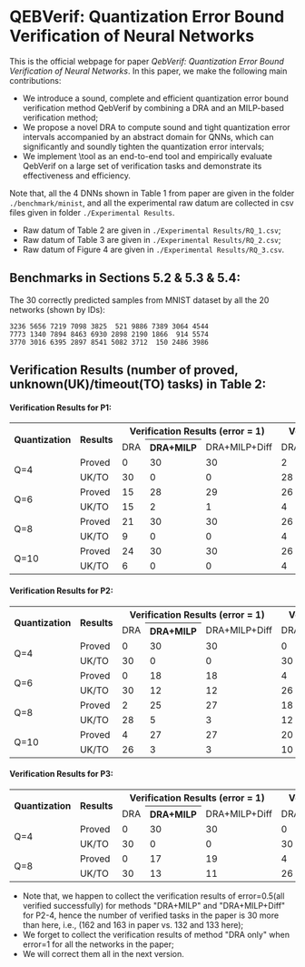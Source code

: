 # QEBVerif: Quantization Error Bound Verification of Neural Networks

This is the official webpage for paper *QebVerif: Quantization Error Bound Verification of Neural Networks*. In this paper, we make the following main contributions:
- We introduce a sound, complete and efficient quantization error bound verification method QebVerif by combining a DRA and an MILP-based verification method;
- We propose a novel DRA to compute sound and tight quantization error intervals accompanied by an abstract domain for QNNs, which can significantly and soundly tighten the quantization error intervals;
- We implement \tool as an end-to-end tool and empirically evaluate QebVerif on a large set of verification tasks and demonstrate its effectiveness and efficiency.

Note that, all the 4 DNNs shown in Table 1 from paper are given in the folder `./benchmark/minist`, and all the experimental raw datum are collected in csv files given in folder  `./Experimental Results`.
- Raw datum of Table 2 are given in `./Experimental Results/RQ_1.csv`;
- Raw datum of Table 3 are given in `./Experimental Results/RQ_2.csv`;
- Raw datum of Figure 4 are given in `./Experimental Results/RQ_3.csv`.

## Benchmarks in Sections 5.2 & 5.3 & 5.4:

The 30 correctly predicted samples from MNIST dataset by all the 20 networks (shown by IDs):

```
3236 5656 7219 7098 3825  521 9886 7389 3064 4544 
7773 1340 7894 8463 6930 2898 2190 1866  914 5574
3770 3016 6395 2897 8541 5082 3712  150 2486 3986
```
## Verification Results (number of proved, unknown(UK)/timeout(TO) tasks) in Table 2:

#### Verification Results for P1:

<table>
  <tr>
      <th rowspan="2">Quantization</th><th rowspan="2">Results</th>
      <th colspan="3">Verification Results (error = 1)</th>
      <th colspan="3">Verification Results (error = 2)</th>
      <th colspan="3">Verification Results (error = 4)</th>
      <th colspan="3">Verification Results (error = 6)</th>
      <th colspan="3">Verification Results (error = 8)</th>
  </tr>
  <tr>
      <td>DRA</td><th>DRA+MILP</td><td>DRA+MILP+Diff</td>
      <td>DRA</td><th>DRA+MILP</td><td>DRA+MILP+Diff</td>
      <td>DRA</td><th>DRA+MILP</td><td>DRA+MILP+Diff</td>
      <td>DRA</td><th>DRA+MILP</td><td>DRA+MILP+Diff</td>
      <td>DRA</td><th>DRA+MILP</td><td>DRA+MILP+Diff</td>
  </tr>
  <tr>
      <td rowspan="2">Q=4</td><td>Proved</td><td>0</td>	<td>30</td>	<td>30</td>	<td>2</td>	<td>30</td>	<td>30</td>	<td>26</td>	<td>30</td>	<td>30</td>	<td>30</td><td>30</td>	<td>30</td>	<td>30</td>	<td>30</td>	<td>30</td>
  </tr>
  <tr>
      <td>UK/TO</td><td>30</td>	<td>0</td>	<td>0</td>	<td>28</td>	<td>0</td>	<td>0</td> <td>4</td> <td>0</td> <td>0</td> <td>0</td> <td>0</td> <td>0</td> <td>0</td> <td>0</td> <td>0</td>
  </tr>
  
  <tr>
      <td rowspan="2">Q=6</td><td>Proved</td><td>15</td><td>28</td><td>29</td><td>26</td><td>30</td><td>30</td><td>29</td><td>30</td><td>30</td><td>30</td><td>30</td><td>30</td><td>30</td><td>30</td><td>30</td>
  </tr>
  <tr>
      <td>UK/TO</td><td>15</td><td>2</td><td>1</td><td>4</td><td>0</td><td>0</td><td>1</td><td>0</td><td>0</td><td>0</td><td>0</td><td>0</td><td>0</td><td>0</td><td>0</td>
  </tr>
  
  <tr>
      <td rowspan="2">Q=8</td><td>Proved</td><td>21</td><td>30</td><td>30</td><td>26</td><td>30</td><td>30</td><td>29</td><td>30</td><td>30</td><td>30</td><td>30</td><td>30</td><td>30</td><td>30</td><td>30</td>
  </tr>
  <tr>
      <td>UK/TO</td><td>9</td><td>0</td><td>0</td><td>4</td><td>0</td><td>0</td><td>1</td><td>0</td><td>0</td><td>0</td><td>0</td><td>0</td><td>0</td><td>0</td><td>0</td>
  </tr>
  
  <tr>
      <td rowspan="2">Q=10</td><td>Proved</td><td>24</td><td>30</td><td>30</td><td>26</td><td>30</td><td>30</td><td>29</td><td>30</td><td>30</td><td>30</td><td>30</td><td>30</td><td>30</td><td>30</td><td>30</td>
  </tr>
  <tr>
      <td>UK/TO</td><td>6</td><td>0</td><td>0</td><td>4</td><td>0</td><td>0</td><td>1</td><td>0</td><td>0</td><td>0</td><td>0</td><td>0</td><td>0</td><td>0</td><td>0</td>
  </tr>
  
</table>

#### Verification Results for P2:

<table>
  <tr>
      <th rowspan="2">Quantization</th><th rowspan="2">Results</th>
      <th colspan="3">Verification Results (error = 1)</th>
      <th colspan="3">Verification Results (error = 2)</th>
      <th colspan="3">Verification Results (error = 4)</th>
      <th colspan="3">Verification Results (error = 6)</th>
      <th colspan="3">Verification Results (error = 8)</th>
  </tr>
  <tr>
      <td>DRA</td><th>DRA+MILP</td><td>DRA+MILP+Diff</td>
      <td>DRA</td><th>DRA+MILP</td><td>DRA+MILP+Diff</td>
      <td>DRA</td><th>DRA+MILP</td><td>DRA+MILP+Diff</td>
      <td>DRA</td><th>DRA+MILP</td><td>DRA+MILP+Diff</td>
      <td>DRA</td><th>DRA+MILP</td><td>DRA+MILP+Diff</td>
  </tr>
  <tr>
      <td rowspan="2">Q=4</td><td>Proved</td><td>0</td><td>30</td><td>30</td><td>0</td><td>22</td><td>23</td><td>2</td><td>21</td><td>21</td><td>18</td><td>29</td><td>29</td><td>29</td><td>30</td><td>30</td>
  </tr>
  <tr>
      <td>UK/TO</td><td>30</td><td>0</td><td>0</td><td>30</td><td>8</td><td>7</td><td>28</td><td>9</td><td>9</td><td>12</td><td>1</td><td>1</td><td>1</td><td>0</td><td>0</td>
  </tr>
  
  <tr>
      <td rowspan="2">Q=6</td><td>Proved</td><td>0</td><td>18</td><td>18</td><td>4</td><td>30</td><td>30</td><td>24</td><td>30</td><td>30</td><td>30</td><td>30</td><td>30</td><td>30</td><td>30</td><td>30</td>
  </tr>
  <tr>
      <td>UK/TO</td><td>30</td><td>12</td><td>12</td><td>26</td><td>0</td><td>0</td><td>6</td><td>0</td><td>0</td><td>0</td><td>0</td><td>0</td><td>0</td><td>0</td><td>0</td>
  </tr>
  
  <tr>
      <td rowspan="2">Q=8</td><td>Proved</td><td>2</td><td>25</td><td>27</td><td>18</td><td>30</td><td>29</td><td>28</td><td>30</td><td>30</td><td>30</td><td>30</td><td>30</td><td>30</td><td>30</td><td>30</td>
  </tr>
  <tr>
      <td>UK/TO</td><td>28</td><td>5</td><td>3</td><td>12</td><td>0</td><td>1</td><td>2</td><td>0</td><td>0</td><td>0</td><td>0</td><td>0</td><td>0</td><td>0</td><td>0</td>
  </tr>
  
  <tr>
      <td rowspan="2">Q=10</td><td>Proved</td><td>4</td><td>27</td><td>27</td><td>20</td><td>28</td><td>28</td><td>28</td><td>30</td><td>30</td><td>30</td><td>30</td><td>30</td><td>30</td><td>30</td><td>30</td>
  </tr>
  <tr>
      <td>UK/TO</td><td>26</td><td>3</td><td>3</td><td>10</td><td>2</td><td>2</td><td>2</td><td>0</td><td>0</td><td>0</td><td>0</td><td>0</td><td>0</td><td>0</td><td>0</td>
  </tr>
  
</table>

#### Verification Results for P3:

<table>
  <tr>
      <th rowspan="2">Quantization</th><th rowspan="2">Results</th>
      <th colspan="3">Verification Results (error = 1)</th>
      <th colspan="3">Verification Results (error = 2)</th>
      <th colspan="3">Verification Results (error = 4)</th>
      <th colspan="3">Verification Results (error = 6)</th>
      <th colspan="3">Verification Results (error = 8)</th>
  </tr>
  <tr>
      <td>DRA</td><th>DRA+MILP</td><td>DRA+MILP+Diff</td>
      <td>DRA</td><th>DRA+MILP</td><td>DRA+MILP+Diff</td>
      <td>DRA</td><th>DRA+MILP</td><td>DRA+MILP+Diff</td>
      <td>DRA</td><th>DRA+MILP</td><td>DRA+MILP+Diff</td>
      <td>DRA</td><th>DRA+MILP</td><td>DRA+MILP+Diff</td>
  </tr>
  <tr>
      <td rowspan="2">Q=4</td><td>Proved</td><td>0</td><td>30</td><td>30</td><td>0</td><td>29</td><td>28</td><td>0</td><td>15</td><td>16</td><td>0</td><td>5</td><td>4</td><td>1</td><td>7</td><td>7</td>
  </tr>
  <tr>
      <td>UK/TO</td><td>30</td><td>0</td><td>0</td><td>30</td><td>1</td><td>2</td><td>30</td><td>15</td><td>14</td><td>30</td><td>25</td><td>26</td><td>29</td><td>23</td><td>23</td>
  </tr>
  
  <tr>
      <td rowspan="2">Q=8</td><td>Proved</td><td>0</td><td>17</td><td>19</td><td>4</td><td>17</td><td>27</td><td>23</td><td>28</td><td>29</td><td>29</td><td>30</td><td>30</td><td>30</td><td>30</td><td>30</td>
  </tr>
  <tr>
      <td>UK/TO</td><td>30</td><td>13</td><td>11</td><td>26</td><td>13</td><td>3</td><td>7</td><td>2</td><td>1</td><td>1</td><td>0</td><td>0</td><td>0</td><td>0</td><td>0</td>
  </tr>
  
</table>

- Note that, we happen to collect the verification results of error=0.5(all verified successfully) for methods "DRA+MILP" and  "DRA+MILP+Diff" for P2-4, hence the number of verified tasks in the paper is 30 more than here, i.e., (162 and 163 in paper vs. 132 and 133 here);
- We forget to collect the verification results of method "DRA only" when error=1 for all the networks in the paper;
- We will correct them all in the next version.
